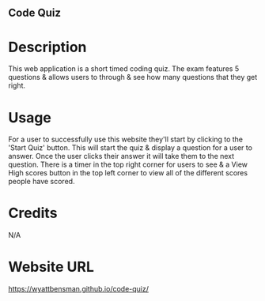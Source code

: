 ## Code Quiz

# Description
This web application is a short timed coding quiz. The exam features 5 questions & allows users to through & see how many questions that they get right.

# Usage
For a user to successfully use this website they'll start by clicking to the 'Start Quiz' button. This will start the quiz & display a question for a user to answer. Once the user clicks their answer it will take them to the next question. There is a timer in the top right corner for users to see & a View High scores button in the top left corner to view all of the different scores people have scored.

# Credits
N/A

# Website URL
https://wyattbensman.github.io/code-quiz/
